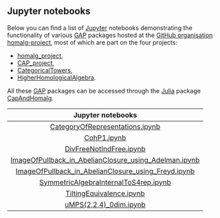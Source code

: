 ## Jupyter notebooks

Below you can find a list of [Jupyter](https://jupyter.org/) notebooks
demonstrating the functionality of various
[GAP](https://www.gap-system.org/) packages hosted at the [GitHub
organisation homalg-project](https://homalg-project.github.io/), most
of which are part on the four projects:

* [homalg_project](https://github.com/homalg-project/homalg_project#readme),
* [CAP_project](https://github.com/homalg-project/CAP_project#readme),
* [CategoricalTowers](https://github.com/homalg-project/CategoricalTowers#readme),
* [HigherHomologicalAlgebra](https://github.com/homalg-project/HigherHomologicalAlgebra#readme).

All these [GAP](https://www.gap-system.org/) packages can be accessed
through the [Julia](https://julialang.org/) package
[CapAndHomalg](https://github.com/homalg-project/CapAndHomalg.jl#readme).

| Jupyter notebooks                                                                                        |
|:--------------------------------------------------------------------------------------------------------:|
| [CategoryOfRepresentations.ipynb][CategoryOfRepresentations]                                             |
| [CohP1.ipynb][CohP1]                                                                                     |
| [DivFreeNotIndFree.ipynb][DivFreeNotIndFree]                                                             |
| [ImageOfPullback_in_AbelianClosure_using_Adelman.ipynb][ImageOfPullback_in_AbelianClosure_using_Adelman] |
| [ImageOfPullback_in_AbelianClosure_using_Freyd.ipynb][ImageOfPullback_in_AbelianClosure_using_Freyd]     |
| [SymmetricAlgebraInternalToS4rep.ipynb][SymmetricAlgebraInternalToS4rep]                                 |
| [TiltingEquivalence.ipynb][TiltingEquivalence]                                                           |
| [uMPS(2,2,4)_0dim.ipynb][uMPS224]                                                                        |

<!-- BEGIN FOOTER -->

[CategoryOfRepresentations]: https://homalg-project.github.io/nb/CategoryOfRepresentations/
[CohP1]: https://homalg-project.github.io/nb/CohP1/
[DivFreeNotIndFree]: https://homalg-project.github.io/nb/DivFreeNotIndFree/
[ImageOfPullback_in_AbelianClosure_using_Adelman]: https://homalg-project.github.io/nb/ImageOfPullback/
[ImageOfPullback_in_AbelianClosure_using_Freyd]: https://homalg-project.github.io/nb/ImageOfPullback_using_Freyd/
[SymmetricAlgebraInternalToS4rep]: https://homalg-project.github.io/nb/SymmetricAlgebraInternalToS4rep/
[TiltingEquivalence]: https://homalg-project.github.io/nb/TiltingEquivalence/
[uMPS224]: https://homalg-project.github.io/nb/uMPS224/

<!-- END FOOTER -->
